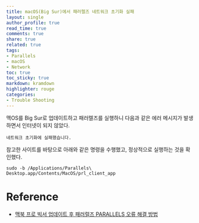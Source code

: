 ```yaml
---
title: macOS(Big Sur)에서 패러렐즈 네트워크 초기화 실패
layout: single
author_profile: true
read_time: true
comments: true
share: true
related: true
tags:
- Parallels
- macOS
- Network
toc: true
toc_sticky: true
markdown: kramdown
highlighter: rouge
categories:
- Trouble Shooting
---
```


맥OS를 Big Sur로 업데이트하고 패러렐즈를 실행하니 다음과 같은 에러 메시지가 발생하면서 인터넷이 되지 않았다.

```
네트워크 초기화에 실패했습니다.
```

참고한 사이트를 바탕으로 아래와 같은 명령을 수행했고, 정상적으로 실행하는 것을 확인했다.

```shell
sudo -b /Applications/Parallels\ Desktop.app/Contents/MacOS/prl_client_app
```

# Reference
* [맥북 프로 빅서 업데이트 후 패러럴즈 PARALLELS 오류 해결 방법](http://blog.naver.com/PostView.nhn?blogId=uplife1&logNo=222145172013&parentCategoryNo=43&categoryNo=&viewDate=&isShowPopularPosts=true&from=search)

